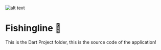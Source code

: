 ![alt text](https://i.ibb.co/yhFvck7/output-onlinepngtools.png)
# Fishingline 🐠
This is the Dart Project folder, this is the source code of the application!